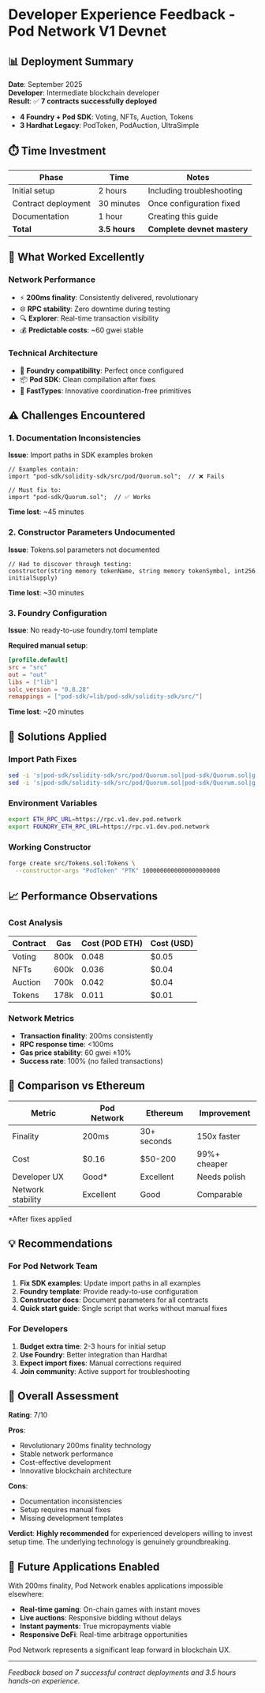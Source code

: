 # Developer Experience Feedback - Pod Network V1 Devnet

## 📊 Deployment Summary

**Date**: September 2025  
**Developer**: Intermediate blockchain developer  
**Result**: ✅ **7 contracts successfully deployed**
- **4 Foundry + Pod SDK**: Voting, NFTs, Auction, Tokens
- **3 Hardhat Legacy**: PodToken, PodAuction, UltraSimple

## ⏱️ Time Investment

| Phase | Time | Notes |
|-------|------|--------|
| Initial setup | 2 hours | Including troubleshooting |
| Contract deployment | 30 minutes | Once configuration fixed |
| Documentation | 1 hour | Creating this guide |
| **Total** | **3.5 hours** | **Complete devnet mastery** |

## 🎯 What Worked Excellently

### Network Performance
- ⚡ **200ms finality**: Consistently delivered, revolutionary
- 🌐 **RPC stability**: Zero downtime during testing
- 🔍 **Explorer**: Real-time transaction visibility
- 💰 **Predictable costs**: ~60 gwei stable

### Technical Architecture
- 🔧 **Foundry compatibility**: Perfect once configured
- 📦 **Pod SDK**: Clean compilation after fixes
- 🎨 **FastTypes**: Innovative coordination-free primitives

## ⚠️ Challenges Encountered

### 1. Documentation Inconsistencies

**Issue**: Import paths in SDK examples broken

```solidity
// Examples contain:
import "pod-sdk/solidity-sdk/src/pod/Quorum.sol";  // ❌ Fails

// Must fix to:
import "pod-sdk/Quorum.sol";  // ✅ Works
```

**Time lost**: ~45 minutes

### 2. Constructor Parameters Undocumented

**Issue**: Tokens.sol parameters not documented

```solidity
// Had to discover through testing:
constructor(string memory tokenName, string memory tokenSymbol, int256 initialSupply)
```

**Time lost**: ~30 minutes

### 3. Foundry Configuration

**Issue**: No ready-to-use foundry.toml template

**Required manual setup**:
```toml
[profile.default]
src = "src"
out = "out"
libs = ["lib"]
solc_version = "0.8.28"
remappings = ["pod-sdk/=lib/pod-sdk/solidity-sdk/src/"]
```

**Time lost**: ~20 minutes

## 🔧 Solutions Applied

### Import Path Fixes
```bash
sed -i 's|pod-sdk/solidity-sdk/src/pod/Quorum.sol|pod-sdk/Quorum.sol|g' src/NFTs.sol
sed -i 's|pod-sdk/solidity-sdk/src/pod/Quorum.sol|pod-sdk/Quorum.sol|g' src/Tokens.sol
```

### Environment Variables
```bash
export ETH_RPC_URL=https://rpc.v1.dev.pod.network
export FOUNDRY_ETH_RPC_URL=https://rpc.v1.dev.pod.network
```

### Working Constructor
```bash
forge create src/Tokens.sol:Tokens \
  --constructor-args "PodToken" "PTK" 1000000000000000000000
```

## 📈 Performance Observations

### Cost Analysis
| Contract | Gas | Cost (POD ETH) | Cost (USD) |
|----------|-----|----------------|------------|
| Voting   | 800k | 0.048 | $0.05 |
| NFTs     | 600k | 0.036 | $0.04 |
| Auction  | 700k | 0.042 | $0.04 |
| Tokens   | 178k | 0.011 | $0.01 |

### Network Metrics
- **Transaction finality**: 200ms consistently
- **RPC response time**: <100ms
- **Gas price stability**: 60 gwei ±10%
- **Success rate**: 100% (no failed transactions)

## 🔄 Comparison vs Ethereum

| Metric | Pod Network | Ethereum | Improvement |
|--------|-------------|----------|-------------|
| Finality | 200ms | 30+ seconds | 150x faster |
| Cost | $0.16 | $50-200 | 99%+ cheaper |
| Developer UX | Good* | Excellent | Needs polish |
| Network stability | Excellent | Good | Comparable |

*After fixes applied

## 💡 Recommendations

### For Pod Network Team

1. **Fix SDK examples**: Update import paths in all examples
2. **Foundry template**: Provide ready-to-use configuration
3. **Constructor docs**: Document parameters for all contracts
4. **Quick start guide**: Single script that works without manual fixes

### For Developers

1. **Budget extra time**: 2-3 hours for initial setup
2. **Use Foundry**: Better integration than Hardhat
3. **Expect import fixes**: Manual corrections required
4. **Join community**: Active support for troubleshooting

## 🎯 Overall Assessment

**Rating**: 7/10

**Pros**:
- Revolutionary 200ms finality technology
- Stable network performance
- Cost-effective development
- Innovative blockchain architecture

**Cons**:
- Documentation inconsistencies
- Setup requires manual fixes
- Missing development templates

**Verdict**: **Highly recommended** for experienced developers willing to invest setup time. The underlying technology is genuinely groundbreaking.

## 🚀 Future Applications Enabled

With 200ms finality, Pod Network enables applications impossible elsewhere:

- **Real-time gaming**: On-chain games with instant moves
- **Live auctions**: Responsive bidding without delays  
- **Instant payments**: True micropayments viable
- **Responsive DeFi**: Real-time arbitrage opportunities

Pod Network represents a significant leap forward in blockchain UX.

---

*Feedback based on 7 successful contract deployments and 3.5 hours hands-on experience.*
